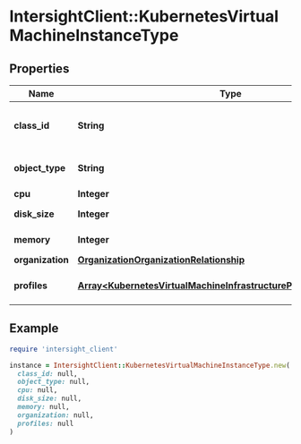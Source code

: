 # IntersightClient::KubernetesVirtualMachineInstanceType

## Properties

| Name | Type | Description | Notes |
| ---- | ---- | ----------- | ----- |
| **class_id** | **String** | The fully-qualified name of the instantiated, concrete type. This property is used as a discriminator to identify the type of the payload when marshaling and unmarshaling data. | [default to &#39;kubernetes.VirtualMachineInstanceType&#39;] |
| **object_type** | **String** | The fully-qualified name of the instantiated, concrete type. The value should be the same as the &#39;ClassId&#39; property. | [default to &#39;kubernetes.VirtualMachineInstanceType&#39;] |
| **cpu** | **Integer** | Number of CPUs allocated to virtual machine. | [optional][default to 4] |
| **disk_size** | **Integer** | Ephemeral disk capacity to be provided with units example - 10Gi. | [optional] |
| **memory** | **Integer** | Virtual machine memory defined in mebibytes (MiB). | [optional][default to 16384] |
| **organization** | [**OrganizationOrganizationRelationship**](OrganizationOrganizationRelationship.md) |  | [optional] |
| **profiles** | [**Array&lt;KubernetesVirtualMachineInfrastructureProviderRelationship&gt;**](KubernetesVirtualMachineInfrastructureProviderRelationship.md) | An array of relationships to kubernetesVirtualMachineInfrastructureProvider resources. | [optional] |

## Example

```ruby
require 'intersight_client'

instance = IntersightClient::KubernetesVirtualMachineInstanceType.new(
  class_id: null,
  object_type: null,
  cpu: null,
  disk_size: null,
  memory: null,
  organization: null,
  profiles: null
)
```

